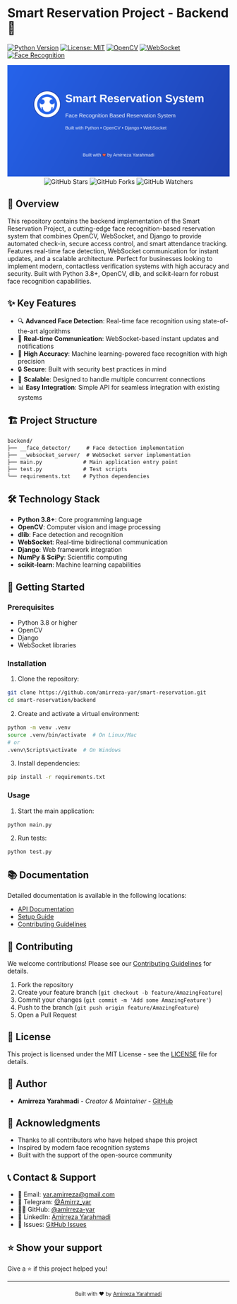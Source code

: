 # Smart Reservation Project - Backend 🚀

[![Python Version](https://img.shields.io/badge/python-3.8%2B-blue.svg)](https://www.python.org/downloads/)
[![License: MIT](https://img.shields.io/badge/License-MIT-yellow.svg)](https://opensource.org/licenses/MIT)
[![OpenCV](https://img.shields.io/badge/OpenCV-4.10.0-blue.svg)](https://opencv.org/)
[![WebSocket](https://img.shields.io/badge/WebSocket-13.1-green.svg)](https://websockets.readthedocs.io/)
[![Face Recognition](https://img.shields.io/badge/Face%20Recognition-1.3.0-orange.svg)](https://github.com/ageitgey/face_recognition)

<div align="center">
  <img src="docs/social-card.svg" alt="Smart Reservation Project Social Card" width="600">
  <br>
  <img src="https://img.shields.io/github/stars/amirreza-yar/smart-reservation?style=social" alt="GitHub Stars">
  <img src="https://img.shields.io/github/forks/amirreza-yar/smart-reservation?style=social" alt="GitHub Forks">
  <img src="https://img.shields.io/github/watchers/amirreza-yar/smart-reservation?style=social" alt="GitHub Watchers">
</div>

## 📝 Overview

This repository contains the backend implementation of the Smart Reservation Project, a cutting-edge face recognition-based reservation system that combines OpenCV, WebSocket, and Django to provide automated check-in, secure access control, and smart attendance tracking. Features real-time face detection, WebSocket communication for instant updates, and a scalable architecture. Perfect for businesses looking to implement modern, contactless verification systems with high accuracy and security. Built with Python 3.8+, OpenCV, dlib, and scikit-learn for robust face recognition capabilities.

## ✨ Key Features

- 🔍 **Advanced Face Detection**: Real-time face recognition using state-of-the-art algorithms
- 🔄 **Real-time Communication**: WebSocket-based instant updates and notifications
- 🎯 **High Accuracy**: Machine learning-powered face recognition with high precision
- 🔒 **Secure**: Built with security best practices in mind
- 🚀 **Scalable**: Designed to handle multiple concurrent connections
- 📊 **Easy Integration**: Simple API for seamless integration with existing systems

## 🏗️ Project Structure

```
backend/
├── __face_detector/     # Face detection implementation
├── __websocket_server/  # WebSocket server implementation
├── main.py             # Main application entry point
├── test.py             # Test scripts
└── requirements.txt    # Python dependencies
```

## 🛠️ Technology Stack

- **Python 3.8+**: Core programming language
- **OpenCV**: Computer vision and image processing
- **dlib**: Face detection and recognition
- **WebSocket**: Real-time bidirectional communication
- **Django**: Web framework integration
- **NumPy & SciPy**: Scientific computing
- **scikit-learn**: Machine learning capabilities

## 🚀 Getting Started

### Prerequisites

- Python 3.8 or higher
- OpenCV
- Django
- WebSocket libraries

### Installation

1. Clone the repository:
```bash
git clone https://github.com/amirreza-yar/smart-reservation.git
cd smart-reservation/backend
```

2. Create and activate a virtual environment:
```bash
python -m venv .venv
source .venv/bin/activate  # On Linux/Mac
# or
.venv\Scripts\activate  # On Windows
```

3. Install dependencies:
```bash
pip install -r requirements.txt
```

### Usage

1. Start the main application:
```bash
python main.py
```

2. Run tests:
```bash
python test.py
```

## 📚 Documentation

Detailed documentation is available in the following locations:
- [API Documentation](docs/api.md)
- [Setup Guide](docs/setup.md)
- [Contributing Guidelines](CONTRIBUTING.md)

## 🤝 Contributing

We welcome contributions! Please see our [Contributing Guidelines](CONTRIBUTING.md) for details.

1. Fork the repository
2. Create your feature branch (`git checkout -b feature/AmazingFeature`)
3. Commit your changes (`git commit -m 'Add some AmazingFeature'`)
4. Push to the branch (`git push origin feature/AmazingFeature`)
5. Open a Pull Request

## 📝 License

This project is licensed under the MIT License - see the [LICENSE](LICENSE) file for details.

## 👥 Author

- **Amirreza Yarahmadi** - *Creator & Maintainer* - [GitHub](https://github.com/amirreza-yar)

## 🙏 Acknowledgments

- Thanks to all contributors who have helped shape this project
- Inspired by modern face recognition systems
- Built with the support of the open-source community

## 📞 Contact & Support

- 📧 Email: [yar.amirreza@gmail.com](mailto:yar.amirreza@gmail.com)
- 💬 Telegram: [@Amirrz_yar](https://t.me/Amirrz_yar)
- 👨‍💻 GitHub: [@amirreza-yar](https://github.com/amirreza-yar)
- 💼 LinkedIn: [Amirreza Yarahmadi](https://www.linkedin.com/in/amirreza-yarahmadi/)
- 📝 Issues: [GitHub Issues](https://github.com/amirreza-yar/smart-reservation/issues)

## ⭐ Show your support

Give a ⭐️ if this project helped you!

---

<div align="center">
  <sub>Built with ❤️ by <a href="https://github.com/amirreza-yar">Amirreza Yarahmadi</a></sub>
</div> 
